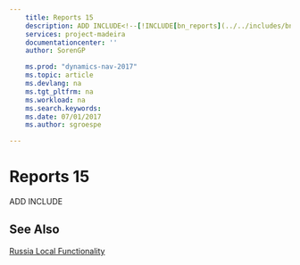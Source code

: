 ```yaml
---
    title: Reports 15 
    description: ADD INCLUDE<!--[!INCLUDE[bn_reports](../../includes/bn_reports_md.md)]-->
    services: project-madeira
    documentationcenter: ''
    author: SorenGP

    ms.prod: "dynamics-nav-2017"
    ms.topic: article
    ms.devlang: na
    ms.tgt_pltfrm: na
    ms.workload: na
    ms.search.keywords:
    ms.date: 07/01/2017
    ms.author: sgroespe

---
```

# Reports 15
ADD INCLUDE<!--[!INCLUDE[bn_reports](../../includes/bn_reports_md.md)]-->  
  
## See Also  
 [Russia Local Functionality](russia-local-functionality.md)